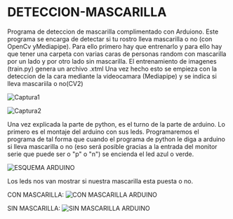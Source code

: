 # DETECCION-MASCARILLA
Programa de deteccion de mascarilla complimentado con Arduiono. Este programa se encarga de detectar si tu rostro lleva mascarilla o no (con OpenCv yMediapipe).
Para ello primero hay que entrenarlo y para ello hay que tener una carpeta con varias caras de personas random con mascarilla por un lado y por otro lado sin mascarilla.
El entrenamiento de imagenes (train.py) genera un archivo .xtml
Una vez hecho esto se empieza con la deteccion de la cara mediante la videocamara (Mediapipe) y se indica si lleva mascariila o no(CV2)

![Captura1](https://user-images.githubusercontent.com/111430658/187037520-b591fbe8-6d8a-4b3d-a2f4-b166e22539e3.png)

![Captura2](https://user-images.githubusercontent.com/111430658/187037523-9aba1e1a-d7fb-41c9-b0b4-d8c827f76288.png)

Una vez explicada la parte de python, es el turno de la parte de arduino. Lo primero es el montaje del arduino con sus leds.
Programaremos el programa de tal forma que cuando el programa de python le diga a arduino si lleva mascarilla o no (eso será posible gracias a la entrada del monitor serie que puede ser o "p" o "n")
se encienda el led azul o verde.

![ESQUEMA ARDUINO](https://user-images.githubusercontent.com/111430658/187037555-8cd21240-fcbb-4eac-b2ac-5549254f8102.PNG)

Los leds nos van mostrar si nuestra mascarilla esta puesta o no.

CON MASCARILLA:
![CON MASCARILLA ARDUINO](https://user-images.githubusercontent.com/111430658/187037709-264c2ed4-63b3-475e-b148-851e5c5b36f3.jpg)

SIN MASCARILLA:
![SIN MASCARILLA ARDUINO](https://user-images.githubusercontent.com/111430658/187037710-04f184e2-82f3-4677-bf7f-4a0999838031.jpg)
